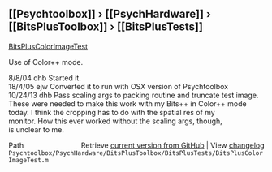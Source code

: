 ## [[Psychtoolbox]] &#8250; [[PsychHardware]] &#8250; [[BitsPlusToolbox]] &#8250; [[BitsPlusTests]]

[BitsPlusColorImageTest](BitsPlusColorImageTest)  
  
Use of Color++ mode.  
  
8/8/04    dhb     Started it.  
18/4/05   ejw     Converted it to run with OSX version of Psychtoolbox  
10/24/13  dhb     Pass scaling args to packing routine and truncate test image.  
                  These were needed to make this work with my Bits++ in Color++ mode  
                  today.  I think the cropping has to do with the spatial res of my  
                  monitor.  How this ever worked without the scaling args, though,  
                  is unclear to me.  




<div class="code_header" style="text-align:right;">
  <span style="float:left;">Path&nbsp;&nbsp;</span> <span class="counter">Retrieve <a href=
  "https://raw.github.com/Psychtoolbox-3/Psychtoolbox-3/beta/Psychtoolbox/PsychHardware/BitsPlusToolbox/BitsPlusTests/BitsPlusColorImageTest.m">current version from GitHub</a> | View <a href=
  "https://github.com/Psychtoolbox-3/Psychtoolbox-3/commits/beta/Psychtoolbox/PsychHardware/BitsPlusToolbox/BitsPlusTests/BitsPlusColorImageTest.m">changelog</a></span>
</div>
<div class="code">
  <code>Psychtoolbox/PsychHardware/BitsPlusToolbox/BitsPlusTests/BitsPlusColorImageTest.m</code>
</div>

